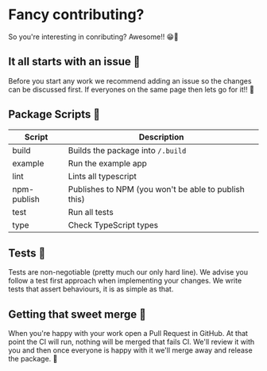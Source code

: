 # Fancy contributing?

So you're interesting in conributing? Awesome!! 😁🎉

## It all starts with an issue 👀

Before you start any work we recommend adding an issue so the changes can be discussed first. If everyones on the same page then lets go for it!! 🤝

## Package Scripts 🤺

| Script      | Description                                          |
| ----------- | ---------------------------------------------------- |
| build       | Builds the package into `/.build`                    |
| example     | Run the example app                                  |
| lint        | Lints all typescript                                 |
| npm-publish | Publishes to NPM (you won't be able to publish this) |
| test        | Run all tests                                        |
| type        | Check TypeScript types                               |

## Tests 🧪

Tests are non-negotiable (pretty much our only hard line). We advise you follow a test first approach when implementing your changes. We write tests that assert behaviours, it is as simple as that.

## Getting that sweet merge 🤤

When you're happy with your work open a Pull Request in GitHub. At that point the CI will run, nothing will be merged that fails CI. We'll review it with you and then once everyone is happy with it we'll merge away and release the package. 🎉
